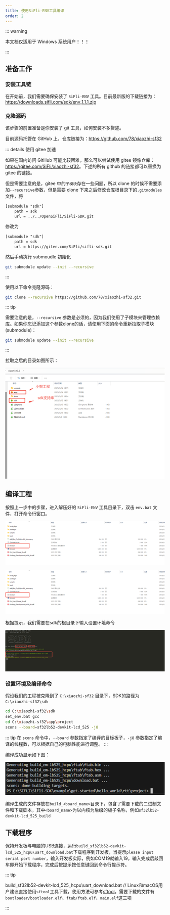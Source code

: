 ```yaml
---
title: 使用SiFli-ENV工具编译
order: 2
---
```


::: warning

本文档仅适用于 Windows 系统用户！！！

:::

## 准备工作

### 安装工具链

在开始前，我们需要确保安装了 `SiFli-ENV` 工具。目前最新版的下载链接为：<https://downloads.sifli.com/sdk/env_1.1.1.zip>

### 克隆源码

该步骤的前置准备是你安装了 git 工具，如何安装不多赘述。

目前源码托管在 GitHub 上，仓库链接为：<https://github.com/78/xiaozhi-sf32>

::: details 使用 gitee 加速

如果在国内访问 GitHub 可能比较困难，那么可以尝试使用 gitee 镜像仓库：<https://gitee.com/SiFli/xiaozhi-sf32>。下述的所有 github 的链接都可以替换为 gitee 的链接。

但是需要注意的是，gitee 中的`子模块`存在一些问题，所以 clone 的时候不需要添加`--recursive`参数，但是需要 clone 下来之后修改仓库根目录下的`.gitmodules` 文件，将

```
[submodule "sdk"]
	path = sdk
	url = ../../OpenSiFli/SiFli-SDK.git
```

修改为

```
[submodule "sdk"]
    path = sdk
    url = https://gitee.com/SiFli/sifli-sdk.git
```

然后手动执行 submoudle 初始化

```bash
git submodule update --init --recursive
```

:::

使用以下命令克隆源码：

```bash
git clone --recursive https://github.com/78/xiaozhi-sf32.git
```

::: tip

需要注意的是，`--recursive` 参数是必须的，因为我们使用了子模块来管理依赖库。如果你忘记添加这个参数clone的话，请使用下面的命令重新拉取子模块(submodule)：

```bash
git submodule update --init --recursive
```

:::

拉取之后的目录如图所示：

![](image/2025-05-15-14-32-35.png)

## 编译工程

按照上一步中的步骤，进入解压好的 `SiFli-ENV` 工具目录下，双击 `env.bat` 文件，打开命令行窗口。

![](image/2025-05-15-14-35-31.png)

![](image/2025-05-15-14-35-40.png)

根据提示，我们需要在sdk的根目录下输入设置环境命令

![](image/2025-05-15-14-36-02.png)

### 设置环境及编译命令

假设我们的工程被克隆到了 `C:\xiaozhi-sf32` 目录下，SDK的路径为 `C:\xiaozhi-sf32\sdk`

```bash
cd C:\xiaozhi-sf32\sdk
set_env.bat gcc
cd C:\xiaozhi-sf32\app\project
scons --board=sf32lb52-devkit-lcd_525 -j8
```

::: tip
在 `scons` 命令中，`--board` 参数指定了编译的目标板子，`-j8` 参数指定了编译的线程数，可以根据自己的电脑性能进行调整。
:::

编译成功显示如下图：

![](image/2025-05-15-14-41-14.png)

编译生成的文件存放在`build_<board_name>`目录下，包含了需要下载的二进制文件和下载脚本，其中`<board_name>`为以内核为后缀的板子名称，例如`sf32lb52-devkit-lcd_525_build`

## 下载程序

保持开发板与电脑的USB连接，运行`build_sf32lb52-devkit-lcd_525_hcpu\uart_download.bat`下载程序到开发板，当提示`please input serial port number`，输入开发板实际，例如COM19就输入19，输入完成后敲回车即开始下载程序，完成后按提示按任意键回到命令行提示符。

::: tip

build_sf32lb52-devkit-lcd_525_hcpu\uart_download.bat //
Linux和macOS用户建议直接使用`sftool`工具下载，使用方法可参考[sftool](https://wiki.sifli.com/tools/SFTool.html)。需要下载的文件有`bootloader/bootloader.elf`、`ftab/ftab.elf`、`main.elf`这三项

:::
